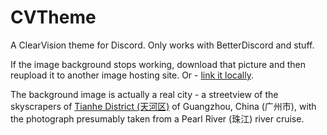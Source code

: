 # CVTheme
A ClearVision theme for Discord. Only works with BetterDiscord and stuff. 

If the image background stops working, download that picture and then reupload it to another image hosting site. Or - [link it locally](https://stackoverflow.com/questions/24208607/how-do-i-use-a-local-file-as-a-background-image-with-css).

The background image is actually a real city - a streetview of the skyscrapers of [Tianhe District (天河区)](https://www.pexels.com/photo/high-rise-buildings-during-nighttime-1366957/) of Guangzhou, China (广州市), with the photograph presumably taken from a Pearl River (珠江) river cruise.
